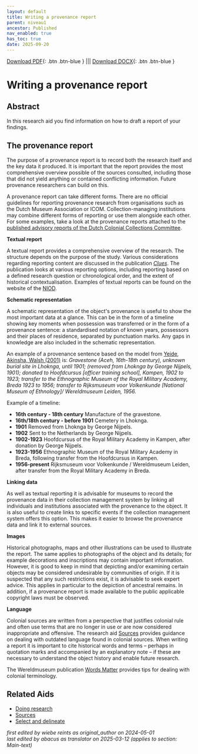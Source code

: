 ```yaml
---
layout: default
title: Writing a provenance report
parent: niveau1
ancestor: Published
nav_enabled: true
has_toc: true
date: 2025-09-20
--- 
```



[Download PDF](https://raw.githubusercontent.com/colonial-heritage/research-guides-dev/refs/heads/main/EXPORTS/published/PDF/niveau1/English/Reporting.pdf){: .btn .btn-blue } |||    [Download DOCX](https://raw.githubusercontent.com/colonial-heritage/research-guides-dev/refs/heads/main/EXPORTS/published/DOCX/niveau1/English/Reporting.docx){: .btn .btn-blue }


# Writing a provenance report


## Abstract

In this research aid you find information on how to draft a report of your findings.

## The provenance report

The purpose of a provenance report is to record both the research itself and the key data it produced. It is important that the report provides the most comprehensive overview possible of the sources consulted, including those that did not yield anything or contained conflicting information. Future provenance researchers can build on this.


A provenance report can take different forms. There are no official guidelines for reporting provenance research from organisations such as the Dutch Museum Association or ICOM. Collection-managing institutions may combine different forms of reporting or use them alongside each other. For some examples, take a look at the provenance reports attached to the [published advisory reports of the Dutch Colonial Collections Committee](https://committee.kolonialecollecties.nl/publications?size=n_10_n&filters%5B0%5D%5Bfield%5D=information_type&filters%5B0%5D%5Bvalues%5D%5B0%5D=Advice&filters%5B0%5D%5Btype%5D=all). 

**Textual report**

A textual report provides a comprehensive overview of the research. The structure depends on the purpose of the study. Various considerations regarding reporting content are discussed in the publication _[Clues](https://www.niod.nl/en/projects/pilotproject-provenance-research-objects-colonial-era-pproce)_. The publication looks at various reporting options, including reporting based on a defined research question or chronological order, and the extent of historical contextualisation. Examples of textual reports can be found on the website of the [NIOD](https://niod.on.worldcat.org/search?queryString=se%3A%20PPROCE%20provenance%20reports%20%3B&clusterResults=true&groupVariantRecords=false&page=1).

**Schematic representation**

A schematic representation of the object's provenance is useful to show the most important data at a glance. This can be in the form of a timeline showing key moments when possession was transferred or in the form of a provenance sentence: a standardised notation of known years, possessors and their places of residence, separated by punctuation marks. Any gaps in knowledge are also included in the schematic representation. 

An example of a provenance sentence based on the model from [Yeide, Akinsha, Walsh (2001)](https://search.worldcat.org/title/The-AAM-guide-to-provenance-research/oclc/46671065) is: *Gravestone (Aceh, 16th-18th century), unknown burial site in Lhoknga, until 1901; (removed from Lhoknga by George Nijpels, 1901); donated to Hoofdcursus [officer training school], Kampen, 1902 to 1923; transfer to the Ethnographic Museum of the Royal Military Academy, Breda 1923 to 1956; transfer to Rijksmuseum voor Volkenkunde [National Museum of Ethnology]/ Wereldmuseum Leiden, 1956.*

Example of a timeline:

- **16th century - 18th century** Manufacture of the gravestone.
- **16th/18th century - before 1901** Cemetery in Lhoknga.
- **1901** Removed from Lhoknga by George Nijpels.
- **1902** Sent to the Netherlands by George Nijpels.
- **1902-1923** Hoofdcursus of the Royal Military Academy in Kampen, after donation by George Nijpels.
- **1923-1956** Ethnographic Museum of the Royal Military Academy in Breda, following transfer from the Hoofdcursus in Kampen.
- **1956-present** Rijksmuseum voor Volkenkunde / Wereldmuseum Leiden, after transfer from the Royal Military Academy in Breda.

**Linking data**

As well as textual reporting it is advisable for museums to record the provenance data in their collection management system by linking all individuals and institutions associated with the provenance to the object. It is also useful to create links to specific events if the collection management system offers this option. This makes it easier to browse the provenance data and link it to external sources.

**Images**

Historical photographs, maps and other illustrations can be used to illustrate the report. The same applies to photographs of the object and its details; for example decorations and inscriptions may contain important information. However, it is good to keep in mind that depicting and/or examining certain objects may be considered undesirable by communities of origin. If it is suspected that any such restrictions exist, it is advisable to seek expert advice. This applies in particular to the depiction of ancestral remains. In addition, if a provenance report is made available to the public applicable copyright laws must be observed.

**Language**

Colonial sources are written from a perspective that justifies colonial rule and often use terms that are no longer in use or are now considered inappropriate and offensive. The research aid [Sources](https://app.colonialcollections.nl/en/research-aids/https%3A%2F%2Fn2t%252Enet%2Fark%3A%2F27023%2F5f0031f66044adefab19b67b1344b31d) provides guidance on dealing with outdated language found in colonial sources. When writing a report it is important to cite historical words and terms – perhaps in quotation marks and accompanied by an explanatory note – if these are necessary to understand the object history and enable future research.

The Wereldmuseum publication [Words Matter](https://amsterdam.wereldmuseum.nl/sites/default/files/2021-04/words_matter.pdf.pdf) provides tips for dealing with colonial terminology.

## Related Aids

 - [Doing research](niveau1/English/DoingResearch_20240425.yml)  
 - [Sources](niveau1/English/Sources_20240501.yml)  
 - [Select and delineate](niveau1/English/SelectAndDelineate_20240425.yml)  



_first edited by wiebe reints as original_author on 2024-05-01_  
_last edited by abacus as translator on 2025-03-12
(applies to section: Main-text)_
        